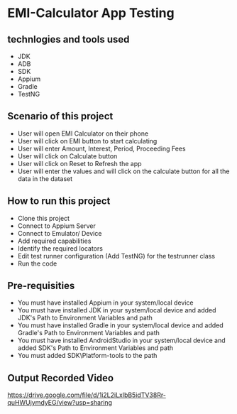 # EMI-Calculator App Testing

## technlogies and tools used
- JDK
- ADB
- SDK
- Appium
- Gradle
- TestNG

## Scenario of this project
- User will open EMI Calculator on their phone
- User will click on EMI button to start calculating
- User will enter Amount, Interest, Period, Proceeding Fees
- User will click on Calculate button
- User will click on Reset to Refresh the app
- User will enter the values and will click on the calculate button for all the data in the dataset


## How to run this project
- Clone this project
- Connect to Appium Server
- Connect to Emulator/ Device
- Add required capabilities
- Identify the required locators
- Edit test runner configuration (Add TestNG) for the testrunner class
- Run the code


## Pre-requisities
- You must have installed Appium in your system/local device
- You must have installed JDK in your system/local device and added JDK's Path to Environment Variables and path
- You must have installed Gradle in your system/local device and added Gradle's Path to Environment Variables and path
- You must have installed AndroidStudio in your system/local device and added SDK's Path to Environment Variables and path
- You must added SDK\Platform-tools to the path

## Output Recorded Video
https://drive.google.com/file/d/1i2L2iLxlbB5idTV38Rr-quHWUjymdyEG/view?usp=sharing
